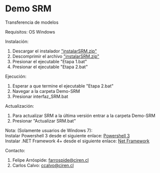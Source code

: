 # Demo SRM
 Transferencia de modelos
 
 Requisitos:
 OS Windows 

 Instalación:
 1. Descargar el instalador ["instalarSRM.zip"](https://github.com/ccalvocm/Demo-SRM/raw/main/instalarSRM.zip)
 2. Descomprimir el archivo ["instalarSRM.zip"](https://github.com/ccalvocm/Demo-SRM/raw/main/instalarSRM.zip)
 3. Presionar el ejecutable "Etapa 1.bat"
 4. Presionar el ejecutable "Etapa 2.bat"

 Ejecución:
 1. Esperar a que termine el ejecutable "Etapa 2.bat"
 2. Navegar a la carpeta Demo-SRM
 3. Presionar interfaz_SRM.bat

 Actualización:
 1. Para actualizar SRM a la última versión entrar a la carpeta Demo-SRM
 2. Presionar "Actualizar SRM.bat"

 Nota: (Solamente usuarios de Windows 7):  
 Instalar Powershell 3 desde el siguiente enlace: [Powershell 3](https://download.microsoft.com/download/E/7/6/E76850B8-DA6E-4FF5-8CCE-A24FC513FD16/Windows6.1-KB2506143-x64.msu)  
 Instalar .NET Framework 4+ desde el siguiente enlace: [Net Framework](https://go.microsoft.com/fwlink/?linkid=2088632)

 Contacto:
 1. Felipe Arróspide: farrospide@ciren.cl
 2. Carlos Calvo: ccalvo@ciren.cl
